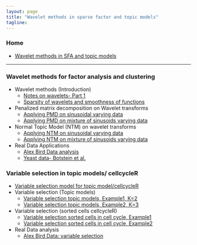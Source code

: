 ```yaml
---
layout: page
title: "Wavelet methods in sparse factor and topic models"
tagline: 
---
```


### Home
  * [Wavelet methods in SFA and topic models](#admixture-clustering)

---

### Wavelet methods for factor analysis and clustering  <a id = 'wave-sfa'></a>

* Wavelet methods (Introduction)
    * [Notes on wavelets- Part 1](project/src/wavelets_intro.html)
    * [Sparsity of wavelets and smoothness of functions](project/src/wavelet_sparsity.html)
* Penalized matrix decomposition on Wavelet transforms 
    * [Applying PMD on sinusoidal varying data](project/src/pmd_wavelets.html)
    * [Applying PMD on mixture of sinusoids varying data](project/src/pmd_wavelets_2.html)
* Normal Topic Model (NTM) on wavelet transforms
    * [Applying NTM on sinusoidal varying data](project/src/ntm_wavelets.html)
    * [Applying NTM on mixture of sinusoids varying data](project/src/ntm_wavelets_2.html)
* Real Data Applications 
	* [Alex Bird Data analysis](project/src/alex_data_wavelets.html)
	* [Yeast data- Botstein et al.](project/src/yeast_data_wavelets.html)
	

### Variable selection in topic models/ cellcycleR  <a id = 'wave-sfa2'></a>

* [Variable selection model for topic model/cellcycleR](project/src/var_select_model.pdf)
* Variable selection (Topic models)
    * [Variable selection topic models, Example1, K=2](project/src/varselect_topicmodel_ex1.html)
    * [Variable selection topic models, Example2, K=3](project/src/varselect_topicmodel_ex2.html)
* Variable selection (sorted cells cellcycleR)
    * [Variable selection sorted cells in cell cycle, Example1](project/src/varselect_cellcycleR_ex1.html)
    * [Variable selection sorted cells in cell cycle, Example2](project/src/varselect_cellcycleR_ex2.html)
* Real Data analysis
    * [Alex Bird Data: variable selection](project/src/alex_data_varselect.html)


